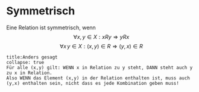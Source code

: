 # Symmetrisch
Eine Relation ist symmetrisch, wenn 
$$\forall x,y\in X:xRy\Rightarrow yRx$$
$$\forall x\, y\in X:(x,y)\in R\Rightarrow (y,x)\in R$$
```ad-note
title:Anders gesagt
collapse: true
Für alle (x,y) gilt: WENN x in Relation zu y steht, DANN steht auch y zu x in Relation.
Also WENN das Element (x,y) in der Relation enthalten ist, muss auch (y,x) enthalten sein, nicht dass es jede Kombination geben muss!
```
